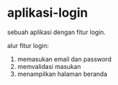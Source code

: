 # aplikasi-login
sebuah aplikasi dengan fitur login.

alur fitur login:
1. memasukan email dan password
2. memvalidasi masukan
3. menampilkan halaman beranda
